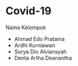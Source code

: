 # Covid-19

Nama Kelompok 
- Ahmad Edo Pratama
- Ardhi Kurniawan
- Surya Dio Alviansyah
- Denta Artha Deanantha

